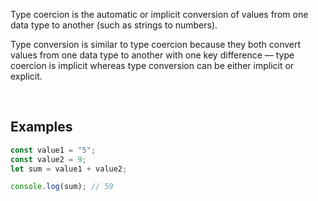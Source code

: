 Type coercion is the automatic or implicit conversion of values from one data type to another (such as strings to numbers).

Type conversion is similar to type coercion because they both convert values from one data type to another with one key difference — type coercion is implicit whereas type conversion can be either implicit or explicit.

&nbsp;

## Examples

```js
const value1 = "5";
const value2 = 9;
let sum = value1 + value2;

console.log(sum); // 59
```

&nbsp;
